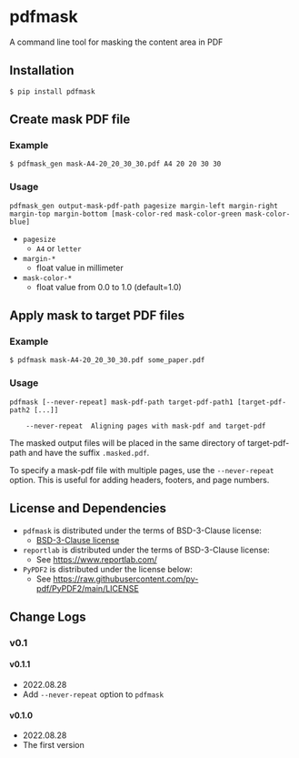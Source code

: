 # pdfmask
A command line tool for masking the content area in PDF

## Installation

```console
$ pip install pdfmask
```

## Create mask PDF file

### Example

```console
$ pdfmask_gen mask-A4-20_20_30_30.pdf A4 20 20 30 30
```

### Usage

```
pdfmask_gen output-mask-pdf-path pagesize margin-left margin-right margin-top margin-bottom [mask-color-red mask-color-green mask-color-blue]
```
- `pagesize`
  - `A4` or `letter`
- `margin-*`
  - float value in millimeter
- `mask-color-*`
  - float value from 0.0 to 1.0 (default=1.0)


## Apply mask to target PDF files

### Example

```console
$ pdfmask mask-A4-20_20_30_30.pdf some_paper.pdf
```

### Usage

```
pdfmask [--never-repeat] mask-pdf-path target-pdf-path1 [target-pdf-path2 [...]]

    --never-repeat  Aligning pages with mask-pdf and target-pdf
```

The masked output files will be placed in the same directory of target-pdf-path and have the suffix `.masked.pdf`.

To specify a mask-pdf file with multiple pages, use the `--never-repeat` option.
This is useful for adding headers, footers, and page numbers.

## License and Dependencies

- `pdfmask` is distributed under the terms of BSD-3-Clause license:
  - [BSD-3-Clause license](https://raw.githubusercontent.com/hiroshi-matsuda/pdfmask/main/LICENSE)
- `reportlab` is distributed under the terms of BSD-3-Clause license:
  - See https://www.reportlab.com/
- `PyPDF2` is distributed under the license below:
  - See https://raw.githubusercontent.com/py-pdf/PyPDF2/main/LICENSE

## Change Logs

### v0.1

#### v0.1.1
- 2022.08.28
- Add `--never-repeat` option to `pdfmask`

#### v0.1.0
- 2022.08.28
- The first version
